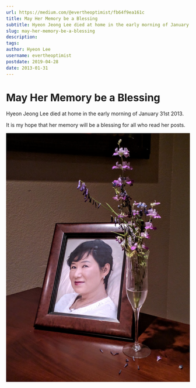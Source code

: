 ```yaml
---
url: https://medium.com/@evertheoptimist/fb64f9ea161c
title: May Her Memory be a Blessing
subtitle: Hyeon Jeong Lee died at home in the early morning of January 31st 2013.
slug: may-her-memory-be-a-blessing
description: 
tags: 
author: Hyeon Lee
username: evertheoptimist
postdate: 2019-04-28
date: 2013-01-31
---
```


# May Her Memory be a Blessing

Hyeon Jeong Lee died at home in the early morning of January 31st 2013.

It is my hope that her memory will be a blessing for all who read her posts.

![](./assets/1*Uazl1vPJL4hFG2vI9od2Kg.png)
